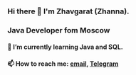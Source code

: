 ### Hi there 👋 I'm Zhavgarat (Zhanna). 
### Java Developer fom Moscow
#### 🌱 I’m currently learning Java and SQL.
#### 📫 How to reach me: [email](mailto:zhavgaratk@gmail.com), [Telegram](https://t.me/umm_daniyal)

<!--
**Zhanna85/Zhanna85** is a ✨ _special_ ✨ repository because its `README.md` (this file) appears on your GitHub profile.

Here are some ideas to get you started:

- 🔭 I’m currently working on ...
- 🌱 I’m currently learning Java and SQL.
- 👯 I’m looking to collaborate on ...
- 🤔 I’m looking for help with ...
- 💬 Ask me about ...
- 📫 How to reach me: [email](mailto:zhavgaratk@gmail.com), [Telegram](https://t.me/umm_daniyal)
- 😄 Pronouns: ...
- ⚡ Fun fact: ...
-->
